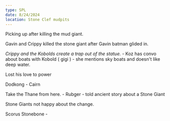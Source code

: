 ```yaml
---
type: SPL
date: 8/24/2024
location: Stone Clef mudpits
---
```


Picking up after killing the mud giant.

Gavin and Crippy killed the stone giant after Gavin batman glided in.

 *Crippy and the Kobolds create a trap out of the statue.*
	- Koz has convo about boats with Kobold ( gigi ) 
		- she mentions sky boats and doesn't like deep water. 

Lost his love to power

Dodkong - Cairn

Take the Thane from here. 
	- Rubger 
		- told ancient story about a Stone Giant 


Stone Giants not happy about the change.

Scorus Stonebone - 

